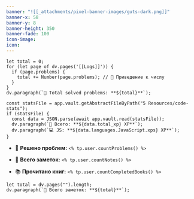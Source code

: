 ```yaml
---
banner: "![[_attachments/pixel-banner-images/guts-dark.png]]"
banner-x: 58
banner-y: 8
banner-height: 350
banner-fade: 100
icon-image: 
icon:
---
```


```dataviewjs
let total = 0;
for (let page of dv.pages('[[Logs]]')) {
  if (page.problems) {
    total += Number(page.problems); // 🔧 Приведение к числу
  }
}
dv.paragraph(`🧩 Total solved problems: **${total}**`);

```

```dataviewjs
const statsFile = app.vault.getAbstractFileByPath("5 Resources/code-stats");
if (statsFile) {
  const data = JSON.parse(await app.vault.read(statsFile));
  dv.paragraph(`🧠 Всего: **${data.total_xp} XP**`);
  dv.paragraph(`💻 JS: **${data.languages.JavaScript.xps} XP**`);
}
```

- 🧩 **Решено проблем:** `<% tp.user.countProblems() %>`
    
- 📁 **Всего заметок:** `<% tp.user.countNotes() %>`
    
- 📚 **Прочитано книг:** `<% tp.user.countCompletedBooks() %>`

```dataviewjs
let total = dv.pages("").length;
dv.paragraph(`🧩 Всего заметок: **${total}**`);
```

